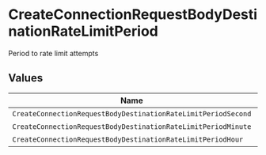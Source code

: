 # CreateConnectionRequestBodyDestinationRateLimitPeriod

Period to rate limit attempts


## Values

| Name                                                          | Value                                                         |
| ------------------------------------------------------------- | ------------------------------------------------------------- |
| `CreateConnectionRequestBodyDestinationRateLimitPeriodSecond` | second                                                        |
| `CreateConnectionRequestBodyDestinationRateLimitPeriodMinute` | minute                                                        |
| `CreateConnectionRequestBodyDestinationRateLimitPeriodHour`   | hour                                                          |